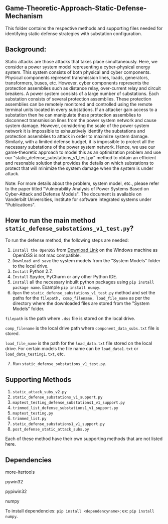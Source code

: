 ## Game-Theoretic-Approach-Static-Defense-Mechanism

This folder contains the respective methods and supporting files needed for identifying static defense strategies with substation configuration.

## Background: 
Static attacks are those attacks that takes place simultaneously. Here, we consider a power system model representing a cyber-physical
energy system. This system consists of both physical and cyber components. Physical components represent transmission lines, loads, generators, transformers, buses, etc. However, cyber components represents the protection assemblies such as distance relay, over-current relay and circuit breakers. A power system consists of a large number of substations. Each substation consists of several protection assemblies. These protection assemblies can be remotely monitored and controlled using the remote terminal units located in every substations. If an attacker gain access to a substation then he can manipulate these protection assemblies to disconnect transmission lines from the power system network and cause system damage. However, considering the scale of the power system network it is impossible to exhaustively identify the substations and protection assemblies to attack in order to maximize system damage. Similarly, with a limited defense budget, it is impossible to protect all the necessary substations of the power system network. Hence, we use our game-theoretic approach to model this as an optimization problem and use our "static_defense_substations_v1_test.py" method to obtain an efficient and resonable solution that provides the details on which substations to protect that will minimize the system damage when the system is under attack. 

Note: For more details about the problem, system model, etc., please refer to the paper titled "Vulnerability Analysis of Power Systems Based on Cyber-Attack and Defense Models". 
The document is available on Vanderbilt Universities, Institute for software integrated systems under "Publications".

## How to run the main method `static_defense_substations_v1_test.py`?
  
To run the defense method, the following steps are needed:
1. `Install the OpenDSS` from  [Download Link](https://sourceforge.net/projects/electricdss/#Link) on the Windows machine as OpenDSS is not mac compatible.
2. `Download and save` the system models from the "System Models" folder to the local drive. 
3. `Install` Python 2.7.
4. `Install` Spyder, PyCharm or any other Python IDE.
5. `Install` all the necessary inbuilt python packages using `pip install package name`. Example `pip install numpy`.
6. `Open` the `static_defense_substations_v1_test.py` method and set the paths for the `filepath, comp_filename, load_file_name` as per the 
directory where the downloaded files are stored from the "System Models" folder. 

`filepath` is the path where `.dss` file is stored on the local drive.

`comp_filename` is the local drive path where `component_data_subs.txt` file is stored.

`load_file_name` is the path for the `load_data.txt` file stored on the local drive. For certain models the file name can be `load_data1.txt` or `load_data_testing1.txt`, etc.

7. Run `static_defense_substations_v1_test.py`.

## Supporting Methods 
1. `static_attack_subs_v2.py`
2. `static_defense_substations_v1_support.py`
3. `maptest_testing_defense_substations1_v1_support.py`
4. `trimmed_list_defense_substations1_v1_support.py`
5. `maptest_testing.py`
6. `trimmed_list.py`
7. `static_defense_substations1_v1_support.py`
8. `post_defense_static_attack_subs.py`

Each of these method have their own supporting methods that are not listed here.

## Dependencies
more-itertools 

pywin32

pypiwin32

numpy

To install dependencies: `pip install <dependencyname>`; ex: `pip install numpy`.
